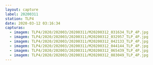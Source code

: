 ```yaml
---
layout: capture
label: 20200311
station: TLP4
date: 2020-03-12 03:16:34
capturas:
  - imagem: TLP4/2020/202003/20200311/M20200312_031634_TLP_4P.jpg
  - imagem: TLP4/2020/202003/20200311/M20200312_032957_TLP_4P.jpg
  - imagem: TLP4/2020/202003/20200311/M20200312_042133_TLP_4P.jpg
  - imagem: TLP4/2020/202003/20200311/M20200312_044144_TLP_4P.jpg
  - imagem: TLP4/2020/202003/20200311/M20200312_065439_TLP_4P.jpg
  - imagem: TLP4/2020/202003/20200311/M20200312_083049_TLP_4P.jpg
---
```

